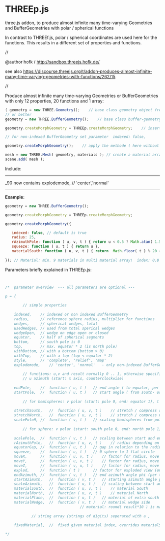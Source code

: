 # THREEp.js

three.js addon, to produce almost infinite many time-varying Geometries and BufferGeometries with polar / spherical functions

In contrast to THREEf.js, polar / spherical coordinates are used here for the functions.
This results in a different set of properties and functions.

//

@author hofk / http://sandbox.threejs.hofk.de/

see also https://discourse.threejs.org/t/addon-produces-almost-infinite-many-time-varying-geometries-with-functions/262/15

//

Produce almost infinite many time-varying Geometries or BufferGeometries with only 12 properties, 20 functions and 1 array:

```javascript
( geometry = new THREE.Geometry();    // base class geometry object from THREE.js Only up to revision 124, remove afterwards! )
// or better 
geometry = new THREE.BufferGeometry();    // base class buffer-geometry object from three.js

geometry.createMorphGeometry = THREEp.createMorphGeometry;    // insert the methode from THREEp.js

// for non-indexed BufferGeometry set parameter  indexed: false, 

geometry.createMorphGeometry();    // apply the methode ( here without parameters: all default )

mesh = new THREE.Mesh( geometry, materials ); // create a material array: materials
scene.add( mesh );

````
    
Include: <script src="THREEp.js"></script>

---

 _90 now contains
explodemode,	// 'center','normal'

---


**Example:**

```javascript
geometry = new THREE.BufferGeometry();

geometry.createMorphGeometry = THREEp.createMorphGeometry;

geometry.createMorphGeometry({

   indexed: false, // default is true
   radius: 25,
   rAzimuthPole: function ( u, v, t ) { return u < 0.5 ? Math.atan( 1.5 * u ) : Math.tan( 0.5 * u ) },
   squeeze: function ( u, t ) { return u },
   materialSouth: function ( u, v, t ) { return  Math.floor( t ) % 20 < 5 ? 0 : 0.8 },
   
});	// Material: min. 9 materials in multi material array!  index: 0.8 * 10 = 8
````
Parameters briefly explained in THREEp.js:

```javascript


/*	parameter overview	--- all parameters are optional ---

p = {
	
		// simple properties
	
	indexed,	// indexed or non indexed BufferGeometry
	radius,		// reference sphere radius, multiplier for functions
	wedges,		// spherical wedges, total
	usedWedges,	// used from total sperical wedges
	wedgeOpen,	// wedge on edge open or closed
	equator,	// half of spherical segments
	bottom,		// south pole is 0
	top,		// max. equator * 2 (is north pole)
	withBottom,	// with a bottom (bottom > 0)
	withTop,	// with a top (top < equator * 2)
	style,		// 'complete', 'relief', 'map'
	explodemode,	// 'center', 'normal'	- only non-indexed BufferGeometry
	
		// functions: u,v and result normally 0 .. 1, otherwise specific / interesting results!
		// u azimuth (start: x axis, counterclockwise)
	
	endPole,	//	function ( u, t )	// end angle ( to equator, per phi)
	startPole,	//	function ( u, t )	// start angle ( from south- or north pole, per phi)
	
		// for hemispheres: v polar (start: pole 0, end: equator 1), t time
	
	stretchSouth,	//	function ( u, v, t )	// stretch / compress south hemisphere in -y direction
	stretchNorth,	//	function ( u, v, t )	// stretch / compress north hemisphere in +y direction
	scalePoleH,	//	function ( v, t )	// scaling hemispheres from pole to equator ( is overwritten by scalePole )
	
		// for sphere: v polar (start: south pole 0, end: north pole 1), t time
		
	scalePole,	//	function ( v, t )	// scaling between start and end of polar angle (theta -PI/2 .. PI/2 )
	rAzimuthPole,	//	function ( u, v, t )	// radius depending on location,
	equatorGap,	//	function ( u, t )	// gap in relation to the radius
	squeeze,	//	function ( u, t )	// 0 sphere to 1 flat circle
	moveX,		//	function ( u, v, t )	// factor for radius, move in x direction 
	moveY,		//	function ( u, v, t )	// factor for radius, move in y direction
	moveZ,		//	function ( v, u, t )	// factor for radius, move in z direction
	explod,		// 	function ( t )		// factor for exploded view (only non indexed BufferGeometry)
	endAzimuth,	//	function ( v, t )	// end azimuth angle phi (per theta)
	startAzimuth,	//	function ( v, t )	// starting azimuth angle phi (per theta)
	scaleAzimuth,	//	function ( u, t )	// scaling between start and end of azimuth angle ( phi 0 .. 2*PI)
  	materialSouth,	//	function ( u, v, t )	// material South
	materialNorth,	//	function ( u, v, t )	// material North
	materialPlane,	//	function ( u, t )	// material of extra south top or north bottom
	materialWedge,	//	function ( v, t )	// material wedge side
						          // material: round( result*10 ) is material index  0 .. 10
	
			// string array (strings of digits) seperated with a ,
	
	fixedMaterial,	//  fixed given material index, overrides materialSouth, materialNorth

*/


```
